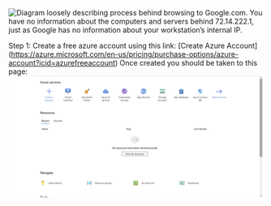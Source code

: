 <img alt="Diagram loosely describing process behind browsing to Google.com. You have no information about the computers and servers behind 72.14.222.1, just as Google has no information about your workstation’s internal IP." src="./resources/browsing_internet_light.png" />

Step 1:
Create a free azure account using this link: [Create Azure Account] (https://azure.microsoft.com/en-us/pricing/purchase-options/azure-account?icid=azurefreeaccount)
Once created you should be taken to this page: <img alt="Screenshot of home page on azure." src="./azurehomepage.png"/>